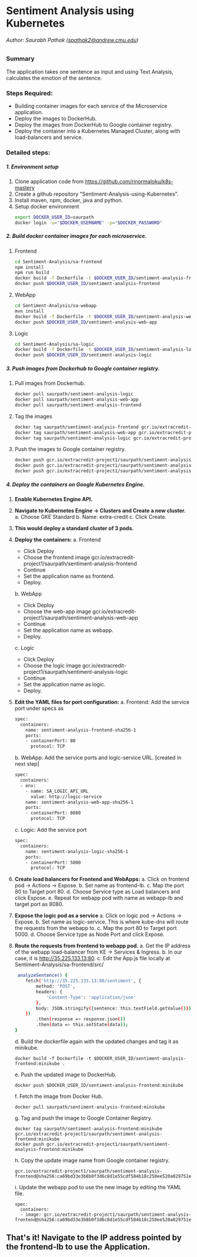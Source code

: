 # Sentiment Analysis using Kubernetes
###### Author: Saurabh Pathak (spathak2@andrew.cmu.edu)

### Summary
The application takes one sentence as input and using Text Analysis, calculates the emotion of the sentence.
### Steps Required:
- Building container images for each service of the Microservice application.
- Deploy the images to DockerHub.
- Deploy the images from DockerHub to Google container registry.
- Deploy the container into a Kubernetes Managed Cluster, along with load-balancers and service.

### Detailed steps:

##### 1. Environment setup
1. Clone application code from https://github.com/rinormaloku/k8s-mastery
2. Create a github repository "Sentiment-Analysis-using-Kubernetes". 
3. Install maven, npm, docker, java and python.
4. Setup docker environment
    ```sh
    export DOCKER_USER_ID=saurpath
    docker login -u="$DOCKER_USERNAME" -p="$DOCKER_PASSWORD"
    ```

##### 2. Build docker container images for each microservice.

1. Frontend
    ```sh
    cd Sentiment-Analysis/sa-frontend
    npm install
    npm run build
    docker build -f Dockerfile -t $DOCKER_USER_ID/sentiment-analysis-frontend .
    docker push $DOCKER_USER_ID/sentiment-analysis-frontend
    ```
2. WebApp
    ```sh
    cd Sentiment-Analysis/sa-webapp
    mvn install
    docker build -f Dockerfile -t $DOCKER_USER_ID/sentiment-analysis-web-app .
    docker push $DOCKER_USER_ID/sentiment-analysis-web-app
    ```

3. Logic
    ```sh
    cd Sentiment-Analysis/sa-logic
    docker build -f Dockerfile -t $DOCKER_USER_ID/sentiment-analysis-logic .
    docker push $DOCKER_USER_ID/sentiment-analysis-logic
    ```

##### 3. Push images from Dockerhub to Google container registry.
1. Pull images from Dockerhub.
    ```sh
    docker pull saurpath/sentiment-analysis-logic
    docker pull saurpath/sentiment-analysis-web-app
    docker pull saurpath/sentiment-analysis-frontend
    ```
2. Tag the images
    ```sh
    docker tag saurpath/sentiment-analysis-frontend gcr.io/extracredit-project1/saurpath/sentiment-analysis-frontend:latest
    docker tag saurpath/sentiment-analysis-web-app gcr.io/extracredit-project1/saurpath/sentiment-analysis-web-app:latest
    docker tag saurpath/sentiment-analysis-logic gcr.io/extracredit-project1/saurpath/sentiment-analysis-logic:latest
    ```
3. Push the images to Google container registry.
    ```sh
    docker push gcr.io/extracredit-project1/saurpath/sentiment-analysis-web-app
    docker push gcr.io/extracredit-project1/saurpath/sentiment-analysis-logic
    docker push gcr.io/extracredit-project1/saurpath/sentiment-analysis-frontend
    ```

##### 4. Deploy the containers on Google Kubernetes Engine.
1. **Enable Kubernetes Engine API.**
2. **Navigate to Kubernetes Engine -> Clusters and Create a new cluster.**
    a. Choose GKE Standard
    b. Name: extra-credit
    c. Click Create.
3. **This would deploy a standard cluster of 3 pods.**
4. **Deploy the containers:**
    a. Frontend
    + Click Deploy
    + Choose the frontend image gcr.io/extracredit-project1/saurpath/sentiment-analysis-frontend
    + Continue
    + Set the application name as frontend.
    + Deploy.
    
    b. WebApp
    + Click Deploy
    + Choose the web-app image gcr.io/extracredit-project1/saurpath/sentiment-analysis-web-app
    + Continue
    + Set the application name as webapp.
    + Deploy.
    
    c. Logic
    + Click Deploy
    + Choose the logic image gcr.io/extracredit-project1/saurpath/sentiment-analysis-logic
    + Continue
    + Set the application name as logic.
    + Deploy.

5. **Edit the YAML files for port configuration:**
    a. Frontend: Add the service port under specs as
    ```sh
    spec:
      containers:
        name: sentiment-analysis-frontend-sha256-1
        ports:
        - containerPort: 80
          protocol: TCP
    ```
    b. WebApp: Add the service ports and logic-service URL. [created in next step] 
    ```sh
    spec:
      containers:
      - env:
        - name: SA_LOGIC_API_URL
          value: http://logic-service
        name: sentiment-analysis-web-app-sha256-1
        ports:
        - containerPort: 8080
          protocol: TCP
    ```
    c. Logic: Add the service port
    ```sh
    spec:
      containers:
        name: sentiment-analysis-logic-sha256-1
        ports:
        - containerPort: 5000
          protocol: TCP
    ```

5. **Create load balancers for Frontend and WebApps:**
    a. Click on frontend pod -> Actions -> Expose.
    b. Set name as frontend-lb.
    c. Map the port 80 to Target port 80.
    d. Choose Service type as Load balancers and click Expose.
    e. Repeat for webapp pod with name as webapp-lb and target port as 8080.

6. **Expose the logic pod as a service**
    a. Click on logic pod -> Actions -> Expose.
    b. Set name as logic-service. This is where kube-dns will route the requests from the webapp to.
    c. Map the port 80 to Target port 5000.
    d. Choose Service type as Node Port and click Expose. 

7. **Route the requests from frontend to webapp pod.**
    a. Get the IP address of the webapp load-balancer from KE -> Services & Ingress.
    b. In our case, it is http://35.225.133.13:80.
    c. Edit the App.js file locally at Sentiment-Analysis/sa-frontend/src/
    ```sh
     analyzeSentence() {
        fetch('http://35.225.133.13:80/sentiment', {
            method: 'POST',
            headers: {
                'Content-Type': 'application/json'
            },
            body: JSON.stringify({sentence: this.textField.getValue()})
        })
            .then(response => response.json())
            .then(data => this.setState(data));
    }
    ```
    d. Build the dockerfile again with the updated changes and tag it as minikube.
    ```
    docker build -f Dockerfile -t $DOCKER_USER_ID/sentiment-analysis-frontend:minikube .
    ```
    e. Push the updated image to DockerHub.
    ```
    docker push $DOCKER_USER_ID/sentiment-analysis-frontend:minikube
    ```
    f. Fetch the image from Docker Hub.
    ```
    docker pull saurpath/sentiment-analysis-frontend:minikube
    ```
    g. Tag and push the image to Google Container Registry.
    ```
    docker tag saurpath/sentiment-analysis-frontend:minikube gcr.io/extracredit-project1/saurpath/sentiment-analysis-frontend:minikube
   docker push gcr.io/extracredit-project1/saurpath/sentiment-analysis-frontend:minikube
    ```
    h. Copy the update image name from Google container registry.
    ```
    gcr.io/extracredit-project1/saurpath/sentiment-analysis-frontend@sha256:ca69bd33e3b8b0f3d6c8d1e55cdf584b18c250ee520a029751e1169cced3c445
    ```
    i. Update the webapp pod to use the new image by editing the YAML file.
    ```
    spec:
      containers:
      - image: gcr.io/extracredit-project1/saurpath/sentiment-analysis-frontend@sha256:ca69bd33e3b8b0f3d6c8d1e55cdf584b18c250ee520a029751e1169cced3c445
    ```

## That's it! Navigate to the IP address pointed by the frontend-lb to use the Application.

